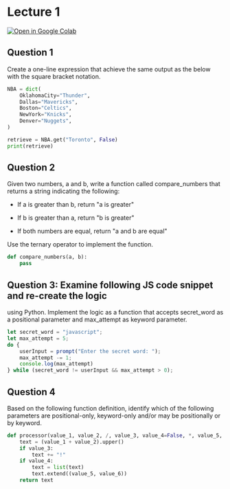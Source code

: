 # Lecture 1

[![Open in Google Colab](https://colab.research.google.com/assets/colab-badge.svg)](https://colab.research.google.com/github/ttran375/comp216-lab1/blob/main/src/main.ipynb)

## Question 1

Create a one-line expression that achieve the same output as
the below with the square bracket notation.

```python
NBA = dict(
    OklahomaCity="Thunder",
    Dallas="Mavericks",
    Boston="Celtics",
    NewYork="Knicks",
    Denver="Nuggets",
)

retrieve = NBA.get("Toronto", False)
print(retrieve)
```

## Question 2

Given two numbers, a and b, write a function called
compare_numbers that returns a string indicating the following:

- If a is greater than b, return "a is greater"

- If b is greater than a, return "b is greater"

- If both numbers are equal, return "a and b are equal"

Use the ternary operator to implement the function.

```python
def compare_numbers(a, b):
    pass
```

## Question 3: Examine following JS code snippet and re-create the logic

using Python. Implement the logic as a function that accepts secret_word
as a positional parameter and max_attempt as keyword parameter.

```js
let secret_word = "javascript";
let max_attempt = 5;
do {
    userInput = prompt("Enter the secret word: ");
    max_attempt -= 1;
    console.log(max_attempt)
} while (secret_word != userInput && max_attempt > 0);
```

## Question 4

Based on the following function definition, identify which
of the following parameters are positional-only, keyword-only and/or may
be positionally or by keyword.

```python
def processor(value_1, value_2, /, value_3, value_4=False, *, value_5, value_6):
    text = (value_1 + value_2).upper()
    if value_3:
        text += "!"
    if value_4:
        text = list(text)
        text.extend((value_5, value_6))
    return text
```

